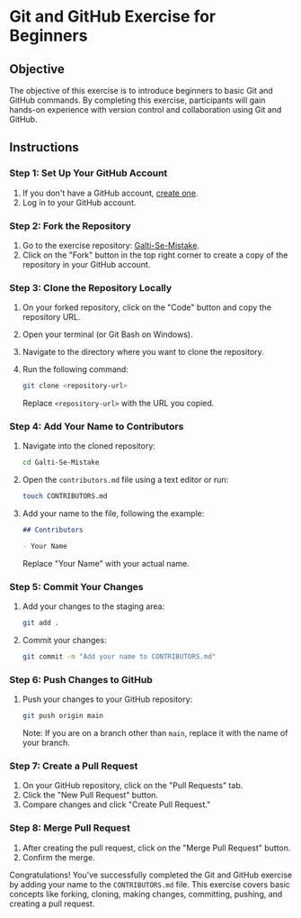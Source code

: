 # Git and GitHub Exercise for Beginners

## Objective

The objective of this exercise is to introduce beginners to basic Git and GitHub commands. By completing this exercise, participants will gain hands-on experience with version control and collaboration using Git and GitHub.

## Instructions

### Step 1: Set Up Your GitHub Account

1. If you don't have a GitHub account, [create one](https://github.com/join).
2. Log in to your GitHub account.

### Step 2: Fork the Repository

1. Go to the exercise repository: [Galti-Se-Mistake](https://github.com/MuktiCommunity/Galti-Se-Mistake).
2. Click on the "Fork" button in the top right corner to create a copy of the repository in your GitHub account.

### Step 3: Clone the Repository Locally

1. On your forked repository, click on the "Code" button and copy the repository URL.
2. Open your terminal (or Git Bash on Windows).
3. Navigate to the directory where you want to clone the repository.
4. Run the following command:

    ```bash
    git clone <repository-url>
    ```

   Replace `<repository-url>` with the URL you copied.

### Step 4: Add Your Name to Contributors

1. Navigate into the cloned repository:

    ```bash
    cd Galti-Se-Mistake
    ```

2. Open the `contributors.md` file using a text editor or run:

    ```bash
    touch CONTRIBUTORS.md
    ```

3. Add your name to the file, following the example:

    ```markdown
    ## Contributors

    - Your Name
    ```

   Replace "Your Name" with your actual name.

### Step 5: Commit Your Changes

1. Add your changes to the staging area:

    ```bash
    git add .
    ```

2. Commit your changes:

    ```bash
    git commit -m "Add your name to CONTRIBUTORS.md"
    ```

### Step 6: Push Changes to GitHub

1. Push your changes to your GitHub repository:

    ```bash
    git push origin main
    ```

   Note: If you are on a branch other than `main`, replace it with the name of your branch.

### Step 7: Create a Pull Request

1. On your GitHub repository, click on the "Pull Requests" tab.
2. Click the "New Pull Request" button.
3. Compare changes and click "Create Pull Request."

### Step 8: Merge Pull Request

1. After creating the pull request, click on the "Merge Pull Request" button.
2. Confirm the merge.

Congratulations! You've successfully completed the Git and GitHub exercise by adding your name to the `CONTRIBUTORS.md` file. This exercise covers basic concepts like forking, cloning, making changes, committing, pushing, and creating a pull request.
